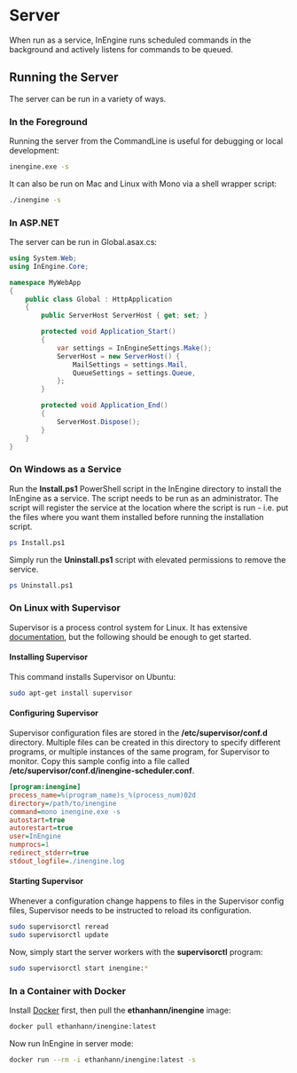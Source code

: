# Server

When run as a service, InEngine runs scheduled commands in the background and actively listens for commands to be queued.

## Running the Server

The server can be run in a variety of ways.

### In the Foreground

Running the server from the CommandLine is useful for debugging or local development:

```bash
inengine.exe -s
```

It can also be run on Mac and Linux with Mono via a shell wrapper script:

```bash
./inengine -s
``` 

### In ASP.NET 

The server can be run in Global.asax.cs:

```c#
using System.Web;
using InEngine.Core;

namespace MyWebApp
{
    public class Global : HttpApplication
    {
        public ServerHost ServerHost { get; set; }

        protected void Application_Start()
        {
            var settings = InEngineSettings.Make();
            ServerHost = new ServerHost() {
                MailSettings = settings.Mail,
                QueueSettings = settings.Queue,
            };
        }

        protected void Application_End()
        {
            ServerHost.Dispose();
        }
    }
}
``` 

### On Windows as a Service

Run the **Install.ps1** PowerShell script in the InEngine directory to install the InEngine as a service. 
The script needs to be run as an administrator. 
The script will register the service at the location where the script is run - i.e. put the files where you want them installed before running the installation script.

```bash
ps Install.ps1
```

Simply run the **Uninstall.ps1** script with elevated permissions to remove the service.

```bash
ps Uninstall.ps1
```

### On Linux with Supervisor

Supervisor is a process control system for Linux. 
It has extensive [documentation](http://supervisord.org/index.html), but the following should be enough to get started.

#### Installing Supervisor

This command installs Supervisor on Ubuntu:

```bash
sudo apt-get install supervisor
```

#### Configuring Supervisor

Supervisor configuration files are stored in the **/etc/supervisor/conf.d** directory. Multiple files can be created in this directory to specify different programs, or multiple instances of the same program, for Supervisor to monitor. Copy this sample config into a file called **/etc/supervisor/conf.d/inengine-scheduler.conf**. 

```ini
[program:inengine]
process_name=%(program_name)s_%(process_num)02d
directory=/path/to/inengine
command=mono inengine.exe -s
autostart=true
autorestart=true
user=InEngine
numprocs=1
redirect_stderr=true
stdout_logfile=./inengine.log
```

#### Starting Supervisor

Whenever a configuration change happens to files in the Supervisor config files, Supervisor needs to be instructed to reload its configuration.

```bash
sudo supervisorctl reread
sudo supervisorctl update
```

Now, simply start the server workers with the **supervisorctl** program:

```bash
sudo supervisorctl start inengine:*
```

### In a Container with Docker

Install [Docker](https://www.docker.com/what-docker) first, then pull the **ethanhann/inengine** image:

```bash
docker pull ethanhann/inengine:latest
```

Now run InEngine in server mode:

```bash
docker run --rm -i ethanhann/inengine:latest -s
```

